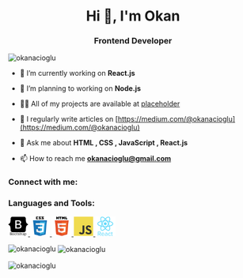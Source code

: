 <h1 align="center">Hi 👋, I'm Okan</h1>
<h3 align="center">Frontend Developer</h3>

<p align="left"> <img src="https://komarev.com/ghpvc/?username=okanacioglu&label=Profile%20views&color=0e75b6&style=flat" alt="okanacioglu" /> </p>

- 🔭 I’m currently working on **React.js**

- 👯 I’m planning to working on **Node.js**

- 👨‍💻 All of my projects are available at [placeholder](placeholder)

- 📝 I regularly write articles on [https://medium.com/@okanacioglu](https://medium.com/@okanacioglu)

- 💬 Ask me about **HTML , CSS , JavaScript , React.js**

- 📫 How to reach me **okanacioglu@gmail.com**

<h3 align="left">Connect with me:</h3>
<p align="left">
</p>

<h3 align="left">Languages and Tools:</h3>
<p align="left"> <a href="https://getbootstrap.com" target="_blank" rel="noreferrer"> <img src="https://raw.githubusercontent.com/devicons/devicon/master/icons/bootstrap/bootstrap-plain-wordmark.svg" alt="bootstrap" width="40" height="40"/> </a> <a href="https://www.w3schools.com/css/" target="_blank" rel="noreferrer"> <img src="https://raw.githubusercontent.com/devicons/devicon/master/icons/css3/css3-original-wordmark.svg" alt="css3" width="40" height="40"/> </a> <a href="https://www.w3.org/html/" target="_blank" rel="noreferrer"> <img src="https://raw.githubusercontent.com/devicons/devicon/master/icons/html5/html5-original-wordmark.svg" alt="html5" width="40" height="40"/> </a> <a href="https://developer.mozilla.org/en-US/docs/Web/JavaScript" target="_blank" rel="noreferrer"> <img src="https://raw.githubusercontent.com/devicons/devicon/master/icons/javascript/javascript-original.svg" alt="javascript" width="40" height="40"/> </a> <a href="https://reactjs.org/" target="_blank" rel="noreferrer"> <img src="https://raw.githubusercontent.com/devicons/devicon/master/icons/react/react-original-wordmark.svg" alt="react" width="40" height="40"/> </a> </p>

<p><img align="left" src="https://github-readme-stats.vercel.app/api/top-langs?username=okanacioglu&show_icons=true&locale=en&layout=compact" alt="okanacioglu" /></p>

<p>&nbsp;<img align="center" src="https://github-readme-stats.vercel.app/api?username=okanacioglu&show_icons=true&locale=en" alt="okanacioglu" /></p>

<p><img align="center" src="https://github-readme-streak-stats.herokuapp.com/?user=okanacioglu&" alt="okanacioglu" /></p>
